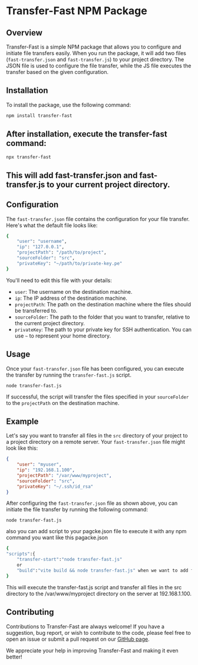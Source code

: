 # Transfer-Fast NPM Package

## Overview

Transfer-Fast is a simple NPM package that allows you to configure and initiate file transfers easily. When you run the package, it will add two files (`fast-transfer.json` and `fast-transfer.js`) to your project directory. The JSON file is used to configure the file transfer, while the JS file executes the transfer based on the given configuration.

## Installation

To install the package, use the following command:

```sh
npm install transfer-fast
```

## After installation, execute the transfer-fast command:

```sh
npx transfer-fast
```

## This will add fast-transfer.json and fast-transfer.js to your current project directory.


## Configuration
The `fast-transfer.json` file contains the configuration for your file transfer. Here's what the default file looks like:

```sh
{
    "user": "username",
    "ip": "127.0.0.1",
    "projectPath": "/path/to/project",
    "sourceFolder": "src",
    "privateKey": "~/path/to/private-key.pe"
}
```

You'll need to edit this file with your details:

- `user`: The username on the destination machine.
- `ip`: The IP address of the destination machine.
- `projectPath`: The path on the destination machine where the files should be transferred to.
- `sourceFolder`: The path to the folder that you want to transfer, relative to the current project directory.
- `privateKey`: The path to your private key for SSH authentication. You can use `~` to represent your home directory.

## Usage

Once your `fast-transfer.json` file has been configured, you can execute the transfer by running the `transfer-fast.js` script.

```shell
node transfer-fast.js
```

If successful, the script will transfer the files specified in your `sourceFolder` to the `projectPath` on the destination machine.


## Example

Let's say you want to transfer all files in the `src` directory of your project to a project directory on a remote server. Your `fast-transfer.json` file might look like this:

```json
{
    "user": "myuser",
    "ip": "192.168.1.100",
    "projectPath": "/var/www/myproject",
    "sourceFolder": "src",
    "privateKey": "~/.ssh/id_rsa"
}
```

After configuring the `fast-transfer.json` file as shown above, you can initiate the file transfer by running the following command:

```shell
node transfer-fast.js 
```
also you can add script to your pagcke.json file to execute it with any npm command you want like this 
pagacke.json 
```sh
{
"scripts":{
    "transfer-start":"node transfer-fast.js" 
    or
    "build":"vite build && node transfer-fast.js" when we want to add files reactivly to the remote server...
}
```
This will execute the transfer-fast.js script and transfer all files in the src directory to the /var/www/myproject directory on the server at 192.168.1.100.

## Contributing

Contributions to Transfer-Fast are always welcome! If you have a suggestion, bug report, or wish to contribute to the code, please feel free to open an issue or submit a pull request on our [GitHub page](https://github.com/your-username/transfer-fast).

We appreciate your help in improving Transfer-Fast and making it even better!

